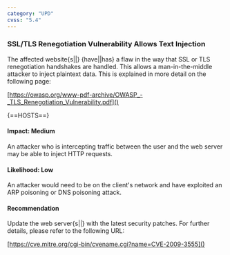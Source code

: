 ```yaml
---
category: "UPD"
cvss: "5.4"
---
```

### SSL/TLS Renegotiation Vulnerability Allows Text Injection
The affected website{s||} {have||has} a flaw in the way that SSL or TLS renegotiation handshakes are handled. This allows a man-in-the-middle attacker to inject plaintext data. This is explained in more detail on the following page:

[https://owasp.org/www-pdf-archive/OWASP_-_TLS_Renegotiation_Vulnerability.pdf]()

{==HOSTS==}
#### Impact: Medium
An attacker who is intercepting traffic between the user and the web server may be able to inject HTTP requests.
#### Likelihood: Low
An attacker would need to be on the client's network and have exploited an ARP poisoning or DNS poisoning attack.
#### Recommendation
Update the web server{s||} with the latest security patches. For further details, please refer to the following URL:

[https://cve.mitre.org/cgi-bin/cvename.cgi?name=CVE-2009-3555]()
